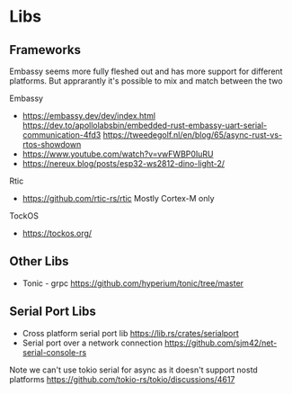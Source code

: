 # Libs

## Frameworks

Embassy seems more fully fleshed out and has more support for different platforms.
But apprarantly it's possible to mix and match between the two

Embassy

  * https://embassy.dev/dev/index.html
    https://dev.to/apollolabsbin/embedded-rust-embassy-uart-serial-communication-4fd3
    https://tweedegolf.nl/en/blog/65/async-rust-vs-rtos-showdown
  * https://www.youtube.com/watch?v=vwFWBP0IuRU
  * https://nereux.blog/posts/esp32-ws2812-dino-light-2/

Rtic

  * https://github.com/rtic-rs/rtic
    Mostly Cortex-M only

TockOS

  * https://tockos.org/

## Other Libs

  * Tonic - grpc
    https://github.com/hyperium/tonic/tree/master

## Serial Port Libs

  * Cross platform serial port lib
    https://lib.rs/crates/serialport
  * Serial port over a network connection
    https://github.com/sjm42/net-serial-console-rs

Note we can't use tokio serial for async as it doesn't support nostd platforms
https://github.com/tokio-rs/tokio/discussions/4617
